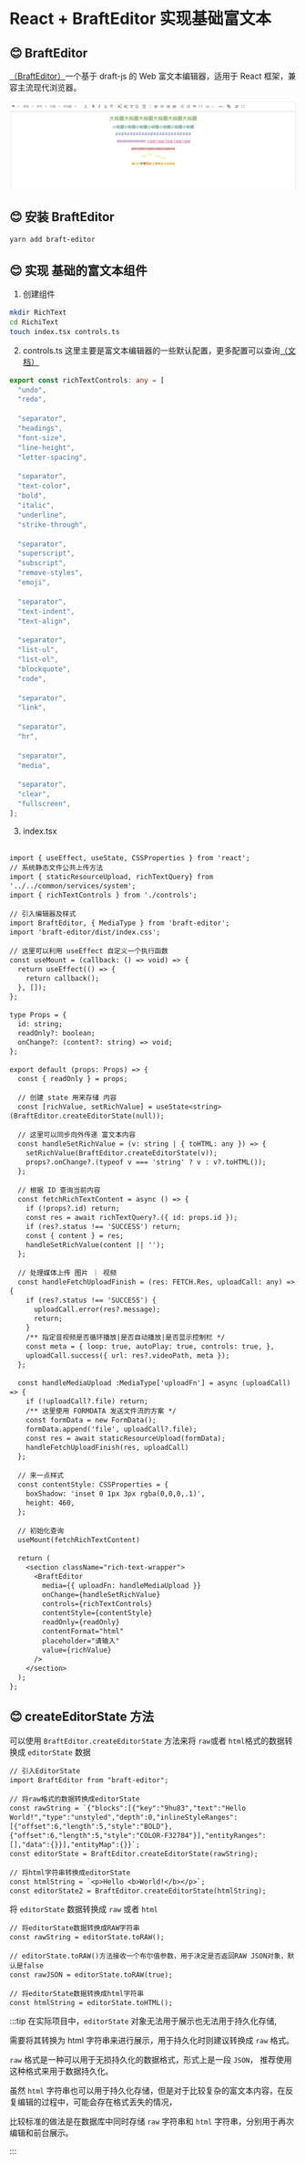 # React + BraftEditor 实现基础富文本

## 😊 BraftEditor

[（BraftEditor）](https://www.npmjs.com/package/braft-editor)一个基于 draft-js 的 Web 富文本编辑器，适用于 React 框架，兼容主流现代浏览器。

![](./assets/react+braftte-editor-1.jpg)

## 😊 安装 BraftEditor

```bash
yarn add braft-editor
```

## 😊 实现 基础的富文本组件

1. 创建组件

```bash
mkdir RichText
cd RichiText
touch index.tsx controls.ts
```

2. controls.ts
   这里主要是富文本编辑器的一些默认配置，更多配置可以查询[（文档）](https://www.yuque.com/braft-editor/be/gz44tn?inner=228cedf3)

```ts
export const richTextControls: any = [
  "undo",
  "redo",

  "separator",
  "headings",
  "font-size",
  "line-height",
  "letter-spacing",

  "separator",
  "text-color",
  "bold",
  "italic",
  "underline",
  "strike-through",

  "separator",
  "superscript",
  "subscript",
  "remove-styles",
  "emoji",

  "separator",
  "text-indent",
  "text-align",

  "separator",
  "list-ul",
  "list-ol",
  "blockquote",
  "code",

  "separator",
  "link",

  "separator",
  "hr",

  "separator",
  "media",

  "separator",
  "clear",
  "fullscreen",
];
```

3. index.tsx

```tsx

import { useEffect, useState, CSSProperties } from 'react';
// 系统静态文件公共上传方法
import { staticResourceUpload, richTextQuery} from '../../common/services/system';
import { richTextControls } from './controls';

// 引入编辑器及样式
import BraftEditor, { MediaType } from 'braft-editor';
import 'braft-editor/dist/index.css';

// 这里可以利用 useEffect 自定义一个执行函数
const useMount = (callback: () => void) => {
  return useEffect(() => {
    return callback();
  }, []);
};

type Props = {
  id: string;
  readOnly?: boolean;
  onChange?: (content?: string) => void;
};

export default (props: Props) => {
  const { readOnly } = props;

  // 创建 state 用来存储 内容
  const [richValue, setRichValue] = useState<string>(BraftEditor.createEditorState(null));

  // 这里可以同步向外传递 富文本内容
  const handleSetRichValue = (v: string | { toHTML: any }) => {
    setRichValue(BraftEditor.createEditorState(v));
    props?.onChange?.(typeof v === 'string' ? v : v?.toHTML());
  };

  // 根据 ID 查询当前内容
  const fetchRichTextContent = async () => {
    if (!props?.id) return;
    const res = await richTextQuery?.({ id: props.id });
    if (res?.status !== 'SUCCESS') return;
    const { content } = res;
    handleSetRichValue(content || '');
  };

  // 处理媒体上传 图片 ｜ 视频
  const handleFetchUploadFinish = (res: FETCH.Res, uploadCall: any) => {
    if (res?.status !== 'SUCCESS') {
      uploadCall.error(res?.message);
      return;
    }
    /** 指定音视频是否循环播放|是否自动播放|是否显示控制栏 */
    const meta = { loop: true, autoPlay: true, controls: true, },
    uploadCall.success({ url: res?.videoPath, meta });
  };

  const handleMediaUpload :MediaType['uploadFn'] = async (uploadCall) => {
    if (!uploadCall?.file) return;
    /** 这里使用 FORMDATA 发送文件流的方案 */
    const formData = new FormData();
    formData.append('file', uploadCall?.file);
    const res = await staticResourceUpload(formData);
    handleFetchUploadFinish(res, uploadCall)
  };

  // 来一点样式
  const contentStyle: CSSProperties = {
    boxShadow: 'inset 0 1px 3px rgba(0,0,0,.1)',
    height: 460,
  };

  // 初始化查询
  useMount(fetchRichTextContent)

  return (
    <section className="rich-text-wrapper">
      <BraftEditor
        media={{ uploadFn: handleMediaUpload }}
        onChange={handleSetRichValue}
        controls={richTextControls}
        contentStyle={contentStyle}
        readOnly={readOnly}
        contentFormat="html"
        placeholder="请输入"
        value={richValue}
      />
    </section>
  );
};
```

## 😊 createEditorState 方法

可以使用 `BraftEditor.createEditorState` 方法来将 `raw`或者 `html`格式的数据转换成 `editorState` 数据

```tsx
// 引入EditorState
import BraftEditor from "braft-editor";

// 将raw格式的数据转换成editorState
const rawString = `{"blocks":[{"key":"9hu83","text":"Hello World!","type":"unstyled","depth":0,"inlineStyleRanges":[{"offset":6,"length":5,"style":"BOLD"},{"offset":6,"length":5,"style":"COLOR-F32784"}],"entityRanges":[],"data":{}}],"entityMap":{}}`;
const editorState = BraftEditor.createEditorState(rawString);

// 将html字符串转换成editorState
const htmlString = `<p>Hello <b>World!</b></p>`;
const editorState2 = BraftEditor.createEditorState(htmlString);
```

将 `editorState` 数据转换成 `raw` 或者 `html`

```tsx
// 将editorState数据转换成RAW字符串
const rawString = editorState.toRAW();

// editorState.toRAW()方法接收一个布尔值参数，用于决定是否返回RAW JSON对象，默认是false
const rawJSON = editorState.toRAW(true);

// 将editorState数据转换成html字符串
const htmlString = editorState.toHTML();
```

:::tip
在实际项目中，`editorState` 对象无法用于展示也无法用于持久化存储,

需要将其转换为 html 字符串来进行展示，用于持久化时则建议转换成 `raw` 格式。

`raw` 格式是一种可以用于无损持久化的数据格式，形式上是一段 `JSON`，
推荐使用这种格式来用于数据持久化。

虽然 `html` 字符串也可以用于持久化存储，但是对于比较复杂的富文本内容，在反复编辑的过程中，可能会存在格式丢失的情况，

比较标准的做法是在数据库中同时存储 `raw` 字符串和 `html` 字符串，分别用于再次编辑和前台展示。

:::
